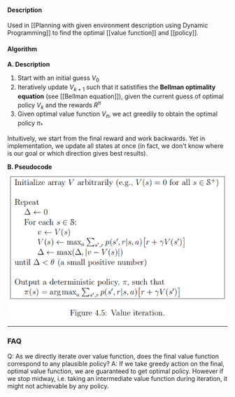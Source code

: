 #### Description
Used in [[Planning with given environment description using Dynamic Programming]] to find the optimal [[value function]] and [[policy]].

#### Algorithm
**A. Description**
1. Start with an initial guess $V_0$
2. Iteratively update $V_{k+1}$ such that it satistifies the **Bellman optimality equation** (see [[Bellman equation]]), given the current guess of optimal policy $V_k$ and the rewards $R^\pi$
3. Given optimal value function $V_\pi$, we act greedily to obtain the optimal policy $\pi_*$

Intuitively, we start from the final reward and work backwards. Yet in implementation, we update all states at once (in fact, we don't know where is our goal or which direction gives best results).

**B. Pseudocode**
![320](../resources/ValueIteration.png)

---

### FAQ

Q: As we directly iterate over value function, does the final value function correspond to any plausible policy?
A: If we take greedy action on the final, optimal value function, we are guaranteed to get optimal policy. However if we stop midway, i.e. taking an intermediate value function during iteration, it might not achievable by any policy.
